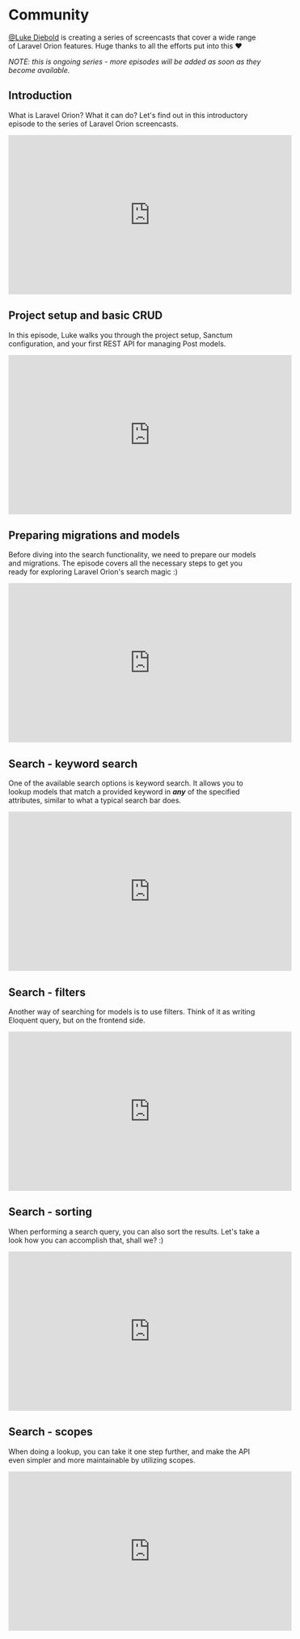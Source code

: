 # Community

[@Luke Diebold](https://twitter.com/LukeDiebold) is creating a series of screencasts that cover a wide range of Laravel Orion features. Huge thanks to all the efforts put into this ❤️ 

*NOTE: this is ongoing series - more episodes will be added as soon as they become available.*

## Introduction

What is Laravel Orion? What it can do? Let's find out in this introductory episode to the series of Laravel Orion screencasts.

<iframe width="560" height="315" src="https://www.youtube.com/embed/x3h6HwQNN38" frameborder="0" allow="accelerometer; autoplay; clipboard-write; encrypted-media; gyroscope; picture-in-picture" allowfullscreen></iframe>

## Project setup and basic CRUD

In this episode, Luke walks you through the project setup, Sanctum configuration, and your first REST API for managing Post models.

<iframe width="560" height="315" src="https://www.youtube.com/embed/eVvxLvkeXUM" frameborder="0" allow="accelerometer; autoplay; clipboard-write; encrypted-media; gyroscope; picture-in-picture" allowfullscreen></iframe>

## Preparing migrations and models

Before diving into the search functionality, we need to prepare our models and migrations. The episode covers all the necessary steps to get you ready for exploring Laravel Orion's search magic :)

<iframe width="560" height="315" src="https://www.youtube.com/embed/cqnhEHu9qJg" frameborder="0" allow="accelerometer; autoplay; clipboard-write; encrypted-media; gyroscope; picture-in-picture" allowfullscreen></iframe>

## Search - keyword search

One of the available search options is keyword search. It allows you to lookup models that match a provided keyword in ***any*** of the specified attributes, similar to what a typical search bar does.

<iframe width="560" height="315" src="https://www.youtube.com/embed/q6ZPW8iw4ks" frameborder="0" allow="accelerometer; autoplay; clipboard-write; encrypted-media; gyroscope; picture-in-picture" allowfullscreen></iframe>

## Search - filters

Another way of searching for models is to use filters. Think of it as writing Eloquent query, but on the frontend side.

<iframe width="560" height="315" src="https://www.youtube.com/embed/IrvQCB7FMUk" frameborder="0" allow="accelerometer; autoplay; clipboard-write; encrypted-media; gyroscope; picture-in-picture" allowfullscreen></iframe>

## Search - sorting

When performing a search query, you can also sort the results. Let's take a look how you can accomplish that, shall we? :)

<iframe width="560" height="315" src="https://www.youtube.com/embed/PibHcj3EwlQ" frameborder="0" allow="accelerometer; autoplay; clipboard-write; encrypted-media; gyroscope; picture-in-picture" allowfullscreen></iframe>

## Search - scopes

When doing a lookup, you can take it one step further, and make the API even simpler and more maintainable by utilizing scopes.

<iframe width="560" height="315" src="https://www.youtube.com/embed/dxo6ZYF8B0Y" frameborder="0" allow="accelerometer; autoplay; clipboard-write; encrypted-media; gyroscope; picture-in-picture" allowfullscreen></iframe>
